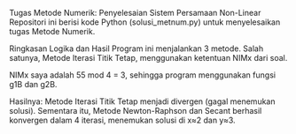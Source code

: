 Tugas Metode Numerik: Penyelesaian Sistem Persamaan Non-Linear
Repositori ini berisi kode Python (solusi_metnum.py) untuk menyelesaikan tugas Metode Numerik.

Ringkasan Logika dan Hasil
Program ini menjalankan 3 metode. Salah satunya, Metode Iterasi Titik Tetap, menggunakan ketentuan NIMx dari soal.

NIMx saya adalah 55 mod 4 = 3, sehingga program menggunakan fungsi g1B dan g2B.

Hasilnya: Metode Iterasi Titik Tetap menjadi divergen (gagal menemukan solusi). Sementara itu, Metode Newton-Raphson dan Secant berhasil konvergen dalam 4 iterasi, menemukan solusi di x≈2 dan y≈3.
